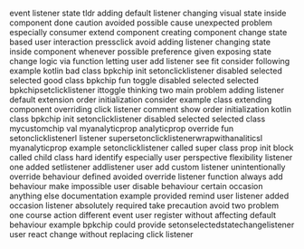 event listener state tldr adding default listener changing visual state inside component done caution avoided possible cause unexpected problem especially consumer extend component creating component change state based user interaction pressclick avoid adding listener changing state inside component whenever possible preference given exposing state change logic via function letting user add listener see fit consider following example kotlin bad class bpkchip init setonclicklistener disabled selected selected good class bpkchip fun toggle disabled selected selected bpkchipsetclicklistener ittoggle thinking two main problem adding listener default extension order initialization consider example class extending component overriding click listener comment show order initialization kotlin class bpkchip init setonclicklistener disabled selected selected class mycustomchip val myanalyticprop analyticprop override fun setonclicklistenerl listener supersetonclicklistenerwrapwithanaliticsl myanalyticprop example setonclicklistener called super class prop init block called child class hard identify especially user perspective flexibility listener one added setlistener addlistener user add custom listener unintentionally override behaviour defined avoided override listener function always add behaviour make impossible user disable behaviour certain occasion anything else documentation example provided remind user listener added occasion listener absolutely required take precaution avoid two problem one course action different event user register without affecting default behaviour example bpkchip could provide setonselectedstatechangelistener user react change without replacing click listener